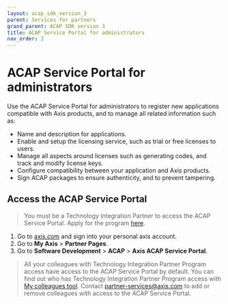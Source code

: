 ```yaml
---
layout: acap_sdk_version_3
parent: Services for partners
grand_parent: ACAP SDK version 3
title: ACAP Service Portal for administrators
nav_order: 2
---
```

# ACAP Service Portal for administrators

Use the ACAP Service Portal for administrators to register new applications
compatible with Axis products, and to manage all related information such as:

- Name and description for applications.
- Enable and setup the licensing service, such as trial or free licenses to users.
- Manage all aspects around licenses such as generating codes, and track and modify license keys.
- Configure compatibility between your application and Axis products.
- Sign ACAP packages to ensure authenticity, and to prevent tampering.

## Access the ACAP Service Portal

> You must be a Technology Integration Partner to access the ACAP Service
> Portal. Apply for the program
> [here](https://www.axis.com/partner/technology-integration-partner-program).

1. Go to [axis.com](https://www.axis.com) and sign into your personal axis account.
2. Go to **My Axis** > **Partner Pages**.
3. Go to **Software Development** > **ACAP** > **Axis ACAP Service Portal**.

> All your colleagues with Technology Integration Partner Program access have
> access to the ACAP Service Portal by default. You can find out who has
> Technology Integration Partner Program access with [My colleagues
> tool](https://www.axis.com/partner_pages/colleagues.php). Contact
> [partner-services@axis.com](mailto:partner-services@axis.com) to add or remove
> colleagues with access to the ACAP Service Portal.
